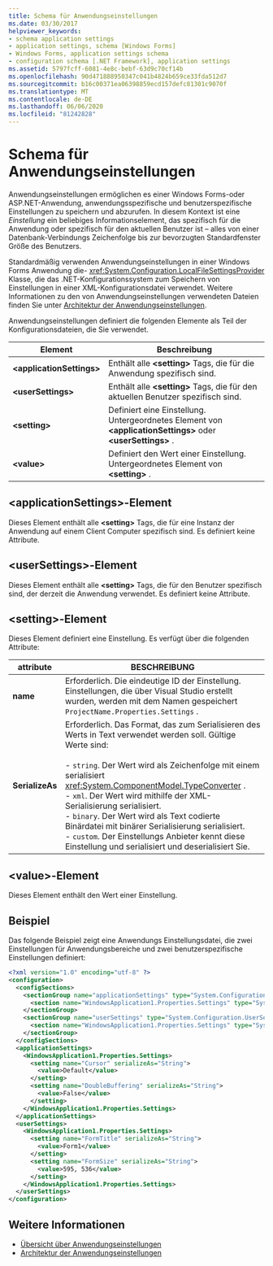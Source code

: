 ```yaml
---
title: Schema für Anwendungseinstellungen
ms.date: 03/30/2017
helpviewer_keywords:
- schema application settings
- application settings, schema [Windows Forms]
- Windows Forms, application settings schema
- configuration schema [.NET Framework], application settings
ms.assetid: 5797fcff-6081-4e8c-bebf-63d9c70cf14b
ms.openlocfilehash: 90d471888950347c041b4824b659ce33fda512d7
ms.sourcegitcommit: b16c00371ea06398859ecd157defc81301c9070f
ms.translationtype: MT
ms.contentlocale: de-DE
ms.lasthandoff: 06/06/2020
ms.locfileid: "81242828"
---
```

# <a name="application-settings-schema"></a>Schema für Anwendungseinstellungen

Anwendungseinstellungen ermöglichen es einer Windows Forms-oder ASP.NET-Anwendung, anwendungsspezifische und benutzerspezifische Einstellungen zu speichern und abzurufen. In diesem Kontext ist eine *Einstellung* ein beliebiges Informationselement, das spezifisch für die Anwendung oder spezifisch für den aktuellen Benutzer ist – alles von einer Datenbank-Verbindungs Zeichenfolge bis zur bevorzugten Standardfenster Größe des Benutzers.

Standardmäßig verwenden Anwendungseinstellungen in einer Windows Forms Anwendung die- <xref:System.Configuration.LocalFileSettingsProvider> Klasse, die das .NET-Konfigurationssystem zum Speichern von Einstellungen in einer XML-Konfigurationsdatei verwendet. Weitere Informationen zu den von Anwendungseinstellungen verwendeten Dateien finden Sie unter [Architektur der Anwendungseinstellungen](../../winforms/advanced/application-settings-architecture.md).

Anwendungseinstellungen definiert die folgenden Elemente als Teil der Konfigurationsdateien, die Sie verwendet.

| Element                    | Beschreibung                                                                           |
| -------------------------- | ------------------------------------------------------------------------------------- |
| **\<applicationSettings>** | Enthält alle **\<setting>** Tags, die für die Anwendung spezifisch sind.                         |
| **\<userSettings>**        | Enthält alle **\<setting>** Tags, die für den aktuellen Benutzer spezifisch sind.                        |
| **\<setting>**             | Definiert eine Einstellung. Untergeordnetes Element von **\<applicationSettings>** oder **\<userSettings>** . |
| **\<value>**               | Definiert den Wert einer Einstellung. Untergeordnetes Element von **\<setting>** .                                   |

## <a name="applicationsettings-element"></a>\<applicationSettings>-Element

Dieses Element enthält alle **\<setting>** Tags, die für eine Instanz der Anwendung auf einem Client Computer spezifisch sind. Es definiert keine Attribute.

## <a name="usersettings-element"></a>\<userSettings>-Element

Dieses Element enthält alle **\<setting>** Tags, die für den Benutzer spezifisch sind, der derzeit die Anwendung verwendet. Es definiert keine Attribute.

## <a name="setting-element"></a>\<setting>-Element

Dieses Element definiert eine Einstellung. Es verfügt über die folgenden Attribute:

| attribute        | BESCHREIBUNG |
| ---------------- | ----------- |
| **name**         | Erforderlich. Die eindeutige ID der Einstellung. Einstellungen, die über Visual Studio erstellt wurden, werden mit dem Namen gespeichert `ProjectName.Properties.Settings` . |
| **SerializeAs** | Erforderlich. Das Format, das zum Serialisieren des Werts in Text verwendet werden soll. Gültige Werte sind:<br><br>- `string`. Der Wert wird als Zeichenfolge mit einem serialisiert <xref:System.ComponentModel.TypeConverter> .<br>- `xml`. Der Wert wird mithilfe der XML-Serialisierung serialisiert.<br>- `binary`. Der Wert wird als Text codierte Binärdatei mit binärer Serialisierung serialisiert.<br />- `custom`. Der Einstellungs Anbieter kennt diese Einstellung und serialisiert und deserialisiert Sie. |

## <a name="value-element"></a>\<value>-Element

Dieses Element enthält den Wert einer Einstellung.

## <a name="example"></a>Beispiel

Das folgende Beispiel zeigt eine Anwendungs Einstellungsdatei, die zwei Einstellungen für Anwendungsbereiche und zwei benutzerspezifische Einstellungen definiert:

```xml
<?xml version="1.0" encoding="utf-8" ?>
<configuration>
  <configSections>
    <sectionGroup name="applicationSettings" type="System.Configuration.ApplicationSettingsGroup, System, Version=2.0.0.0, Culture=neutral, PublicKeyToken=b77a5c561934e089">
      <section name="WindowsApplication1.Properties.Settings" type="System.Configuration.ClientSettingsSection, System, Version=2.0.0.0, Culture=neutral, PublicKeyToken=b77a5c561934e089" />
    </sectionGroup>
    <sectionGroup name="userSettings" type="System.Configuration.UserSettingsGroup, System, Version=2.0.0.0, Culture=neutral, PublicKeyToken=b77a5c561934e089">
      <section name="WindowsApplication1.Properties.Settings" type="System.Configuration.ClientSettingsSection, System, Version=2.0.0.0, Culture=neutral, PublicKeyToken=b77a5c561934e089" allowExeDefinition="MachineToLocalUser" />
    </sectionGroup>
  </configSections>
  <applicationSettings>
    <WindowsApplication1.Properties.Settings>
      <setting name="Cursor" serializeAs="String">
        <value>Default</value>
      </setting>
      <setting name="DoubleBuffering" serializeAs="String">
        <value>False</value>
      </setting>
    </WindowsApplication1.Properties.Settings>
  </applicationSettings>
  <userSettings>
    <WindowsApplication1.Properties.Settings>
      <setting name="FormTitle" serializeAs="String">
        <value>Form1</value>
      </setting>
      <setting name="FormSize" serializeAs="String">
        <value>595, 536</value>
      </setting>
    </WindowsApplication1.Properties.Settings>
  </userSettings>
</configuration>
```

## <a name="see-also"></a>Weitere Informationen

- [Übersicht über Anwendungseinstellungen](../../winforms/advanced/application-settings-overview.md)
- [Architektur der Anwendungseinstellungen](../../winforms/advanced/application-settings-architecture.md)
